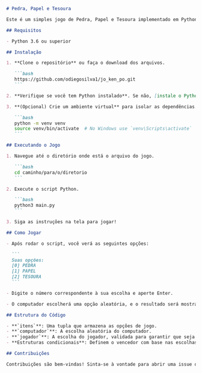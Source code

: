 ````markdown
# Pedra, Papel e Tesoura

Este é um simples jogo de Pedra, Papel e Tesoura implementado em Python, onde você joga contra o computador.

## Requisitos

- Python 3.6 ou superior

## Instalação

1. **Clone o repositório** ou faça o download dos arquivos.

   ```bash
   https://github.com/odiegosilva1/jo_ken_po.git
   ```

2. **Verifique se você tem Python instalado**. Se não, [instale o Python](https://www.python.org/downloads/).

3. **(Opcional) Crie um ambiente virtual** para isolar as dependências.

   ```bash
   python -m venv venv
   source venv/bin/activate  # No Windows use `venv\Scripts\activate`
   ```

## Executando o Jogo

1. Navegue até o diretório onde está o arquivo do jogo.

   ```bash
   cd caminho/para/o/diretorio
   ```

2. Execute o script Python.

   ```bash
   python3 main.py
   ```

3. Siga as instruções na tela para jogar!

## Como Jogar

- Após rodar o script, você verá as seguintes opções:

  ```
  Suas opções:
  [0] PEDRA
  [1] PAPEL
  [2] TESOURA
  ```

- Digite o número correspondente à sua escolha e aperte Enter.

- O computador escolherá uma opção aleatória, e o resultado será mostrado na tela.

## Estrutura do Código

- **`itens`**: Uma tupla que armazena as opções de jogo.
- **`computador`**: A escolha aleatória do computador.
- **`jogador`**: A escolha do jogador, validada para garantir que seja uma entrada válida.
- **Estruturas condicionais**: Definem o vencedor com base nas escolhas do jogador e do computador.

## Contribuições

Contribuições são bem-vindas! Sinta-se à vontade para abrir uma issue ou um pull request.




